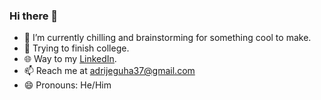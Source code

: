 ### Hi there 👋

<!--
**AdrijeGuha/AdrijeGuha** is a ✨ _special_ ✨ repository because its `README.md` (this file) appears on your GitHub profile.

Here are some ideas to get you started:

- 🔭 I’m currently working on ... working on something really cool! It's pinned if interested
- 🌱 I’m currently learning ...
- 👯 I’m looking to collaborate on ...
- 🤔 I’m looking for help with ...
- 💬 Ask me about ...
- 📫 How to reach me: ...
- 😄 Pronouns: ...
- ⚡ Fun fact: ...
-->

- 🔭 I’m currently chilling and brainstorming for something cool to make.
- 🌱 Trying to finish college.
- 🌐 Way to my [LinkedIn](https://www.linkedin.com/in/adrije-guha-64890019a/).
- 📫 Reach me at adrijeguha37@gmail.com
- 😄 Pronouns: He/Him
<!--
- ⚡ Fun fact: *`'You will never walk alone'`*~LFC🔴 supporter |🌟| **Anime** lover, open to watch suggestions ✌️
-->
